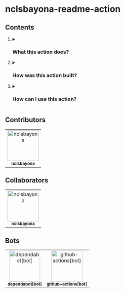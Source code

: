 <h1>nclsbayona-readme-action</h1>

<h2>Contents</h2>

<ol>
  <li>
    <details name="info">
      <summary>
        <h3>What this action does?</h3>
      </summary>
      This action builds a file (I usee it for my profile README but it's not limited to that) for you using some APIs and also some information about you.
      <details name="built">
        <summary>
          <h4>What information does this action support?</h4>
        </summary>
        This action supports:
        <ul>
          <li>GitHub username --> github-username</li>
        </ul>
        <br />
      </details>
      <hr />
    </details>
  </li>
  <li>
    <details name="info">
      <summary>
        <h3>How was this action built?</h3>
      </summary>
      This action was built using python. The idea is that you can use this action in your profile README so it captures people's attention when they see it.
      <br />
      <details name="built">
        <summary>
          <h4>Why is this action a composite action?</h4>
        </summary>
        This action is a composite action because I wanted to learn more about them. I understand that It might have been easier to use containers for this since the environment is always the same but the generated file would also be in the container and I did not find how could I share that file with the runner so people could use the generated file the way they wanted (Upload it to a remote server, store it in the repository, upload as an artifact to use it somewhere else ...). So I found it useful to keep this action as a composite action. Anyways, if you want to develop this action using containers feel free to do it (I have to admit I created two other versions that use containers, you can check them at the different branches of this repo!).
        <br />
      </details>
      <details name="built">
        <summary>
          <h4>What steps does this action follow?</h4>
        </summary>
        This action does the following steps:
        <ol>
          <li>Download required files (main.py , requirements.txt and a directory containing the render templates for the file that is going to be generated) </li>
          <li>Remove the old README file</li>
          <li>Setup Python in the runner</li>
          <li>Install the required dependencies</li>
          <li>Generate the file using the main.py</li>
          <li>Delete the downloaded files</li>
        </ol>
        <br />
      </details>
      <hr />
    </details>
  </li>
  <li>
    <details name="info">
      <summary>
        <h3>How can I use this action?</h3>
      </summary>
      <hr />
    </details>
  </li>
</ol>

<h2>Contributors</h2>
<!-- readme: contributors -start -->
<table>
<tr>
    <td align="center">
        <a href="https://github.com/nclsbayona">
            <img src="https://avatars.githubusercontent.com/u/59931437?v=4" width="100;" alt="nclsbayona"/>
            <br />
            <sub><b>nclsbayona</b></sub>
        </a>
    </td></tr>
</table>
<!-- readme: contributors -end -->

<h2>Collaborators</h2>
<!-- readme: collaborators -start -->
<table>
<tr>
    <td align="center">
        <a href="https://github.com/nclsbayona">
            <img src="https://avatars.githubusercontent.com/u/59931437?v=4" width="100;" alt="nclsbayona"/>
            <br />
            <sub><b>nclsbayona</b></sub>
        </a>
    </td></tr>
</table>
<!-- readme: collaborators -end -->

<h2>Bots</h2>
<!-- readme: bots -start -->
<table>
<tr>
    <td align="center">
        <a href="https://github.com/dependabot[bot]">
            <img src="https://avatars.githubusercontent.com/in/29110?v=4" width="100;" alt="dependabot[bot]"/>
            <br />
            <sub><b>dependabot[bot]</b></sub>
        </a>
    </td>
    <td align="center">
        <a href="https://github.com/github-actions[bot]">
            <img src="https://avatars.githubusercontent.com/in/15368?v=4" width="100;" alt="github-actions[bot]"/>
            <br />
            <sub><b>github-actions[bot]</b></sub>
        </a>
    </td></tr>
</table>
<!-- readme: bots -end -->
